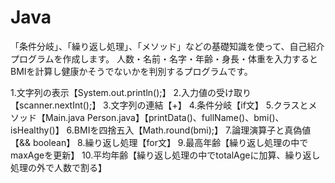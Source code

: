 # Java

「条件分岐」、「繰り返し処理」、「メソッド」などの基礎知識を使って、自己紹介プログラムを作成します。
人数・名前・名字・年齢・身長・体重を入力するとBMIを計算し健康かそうでないかを判別するプログラムです。

1.文字列の表示【System.out.println();】
2.入力値の受け取り【scanner.nextInt();】
3.文字列の連結【+】
4.条件分岐【if文】
5.クラスとメソッド【Main.java Person.java】【printData()、fullName()、bmi()、isHealthy()】
6.BMIを四捨五入【Math.round(bmi);】
7.論理演算子と真偽値【&& boolean】
8.繰り返し処理【for文】
9.最高年齢【繰り返し処理の中でmaxAgeを更新】
10.平均年齢【繰り返し処理の中でtotalAgeに加算、繰り返し処理の外で人数で割る】
